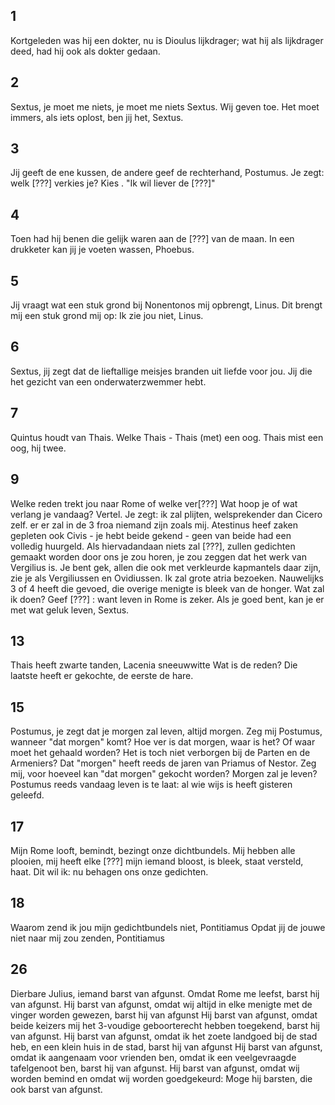 
## 1

Kortgeleden was hij een dokter, nu is Dioulus lijkdrager; wat hij als lijkdrager deed, had hij ook als dokter gedaan.

## 2

Sextus, je moet me niets, je moet me niets Sextus. Wij geven toe. Het moet immers, als iets oplost, ben jij het, Sextus.

## 3

Jij geeft de ene kussen, de andere geef de rechterhand, Postumus. Je zegt: welk [???] verkies je? Kies . "Ik wil liever de [???]"

## 4

Toen had hij benen die gelijk waren aan de [???] van de maan. In een drukketer kan jij je voeten wassen, Phoebus.

## 5

Jij vraagt wat een stuk grond bij Nonentonos mij opbrengt, Linus. Dit brengt mij een stuk grond mij op: Ik zie jou niet, Linus.

## 6

Sextus, jij zegt dat de lieftallige meisjes branden uit liefde voor jou. Jij die het gezicht van een onderwaterzwemmer hebt.

## 7

Quintus houdt van Thais. Welke Thais - Thais (met) een oog.
Thais mist een oog, hij twee.

## 9

Welke reden trekt jou naar Rome of welke ver[???]
Wat hoop je of wat verlang je vandaag? Vertel.
Je zegt: ik zal plijten, welsprekender dan Cicero zelf.
er er zal in de 3 froa niemand zijn zoals mij.
Atestinus heef zaken gepleten ook Civis - je hebt beide gekend -
geen van beide had een volledig huurgeld.
Als hiervadandaan niets zal [???], zullen gedichten gemaakt worden door ons
je zou horen, je zou zeggen dat het werk van Vergilius is.
Je bent gek, allen die ook met verkleurde kapmantels daar zijn, zie je als Vergiliussen en Ovidiussen.
Ik zal grote atria bezoeken. Nauwelijks 3 of 4 heeft die gevoed, die overige menigte is bleek van de honger. Wat zal ik doen? Geef [???] : want leven in Rome is zeker.
Als je goed bent, kan je er met wat geluk leven, Sextus.

## 13

Thais heeft zwarte tanden, Lacenia sneeuwwitte
Wat is de reden? Die laatste heeft er gekochte, de eerste de hare.

## 15

Postumus, je zegt dat je morgen zal leven, altijd morgen.
Zeg mij Postumus, wanneer "dat morgen" komt?
Hoe ver is dat morgen, waar is het? Of waar moet het gehaald worden? 
Het is toch niet verborgen bij de Parten en de Armeniers?
Dat "morgen" heeft reeds de jaren van Priamus of Nestor.
Zeg mij, voor hoeveel kan "dat morgen" gekocht worden?
Morgen zal je leven? Postumus reeds vandaag leven is te laat:
al wie wijs is heeft gisteren geleefd.

## 17

Mijn Rome looft, bemindt, bezingt onze dichtbundels.
Mij hebben alle plooien, mij heeft elke [???]
mijn iemand bloost, is bleek, staat versteld, haat.
Dit wil ik: nu behagen ons onze gedichten.

## 18

Waarom zend ik jou mijn gedichtbundels niet, Pontitiamus
Opdat jij de jouwe niet naar mij zou zenden, Pontitiamus

## 26

Dierbare Julius, iemand barst van afgunst.
Omdat Rome me leefst, barst hij van afgunst.
Hij barst van afgunst, omdat wij altijd in elke menigte
met de vinger worden gewezen, barst hij van afgunst
Hij barst van afgunst, omdat beide keizers mij het 3-voudige
geboorterecht hebben toegekend, barst hij van afgunst.
Hij barst van afgunst, omdat ik het zoete landgoed bij de stad heb,
en een klein huis in de stad, barst hij van afgunst
Hij barst van afgunst, omdat ik aangenaam voor vrienden ben,
omdat ik een veelgevraagde tafelgenoot ben, barst hij van afgunst.
Hij barst van afgunst, omdat wij worden bemind en omdat wij worden
goedgekeurd: Moge hij barsten, die ook barst van afgunst.




